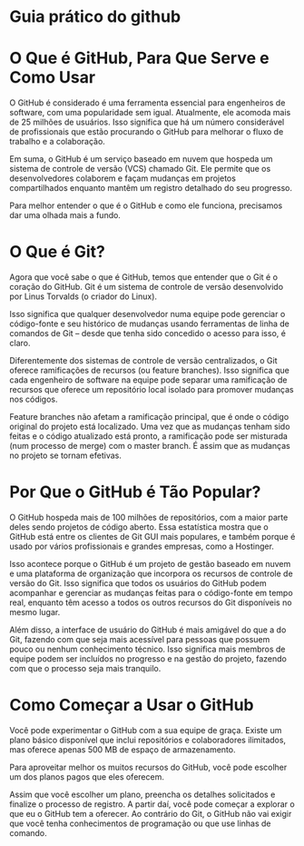 
# Guia prático do github  

# O Que é GitHub, Para Que Serve e Como Usar

O GitHub é considerado é uma ferramenta essencial para engenheiros de software, com uma popularidade sem igual. Atualmente, ele acomoda mais de 25 milhões de usuários. Isso significa que há um número considerável de profissionais que estão procurando o GitHub para melhorar o fluxo de trabalho e a colaboração.

Em suma, o GitHub é um serviço baseado em nuvem que hospeda um sistema de controle de versão (VCS) chamado Git. Ele permite que os desenvolvedores colaborem e façam mudanças em projetos compartilhados enquanto mantêm um registro detalhado do seu progresso.

Para melhor entender o que é o GitHub e como ele funciona, precisamos dar uma olhada mais a fundo.


# O Que é Git?  

Agora que você sabe o que é GitHub, temos que entender que o Git é o coração do GitHub. Git é um sistema de controle de versão desenvolvido por Linus Torvalds (o criador do Linux).

Isso significa que qualquer desenvolvedor numa equipe pode gerenciar o código-fonte e seu histórico de mudanças usando ferramentas de linha de comandos de Git – desde que tenha sido concedido o acesso para isso, é claro.

Diferentemente dos sistemas de controle de versão centralizados, o Git oferece ramificações de recursos (ou feature branches). Isso significa que cada engenheiro de software na equipe pode separar uma ramificação de recursos que oferece um repositório local isolado para promover mudanças nos códigos.

Feature branches não afetam a ramificação principal, que é onde o código original do projeto está localizado. Uma vez que as mudanças tenham sido feitas e o código atualizado está pronto, a ramificação pode ser misturada (num processo de merge) com o master branch. É assim que as mudanças no projeto se tornam efetivas.  


# Por Que o GitHub é Tão Popular?  

O GitHub hospeda mais de 100 milhões de repositórios, com a maior parte deles sendo projetos de código aberto. Essa estatística mostra que o GitHub está entre os clientes de Git GUI mais populares, e também porque é usado por vários profissionais e grandes empresas, como a Hostinger.

Isso acontece porque o GitHub é um projeto de gestão baseado em nuvem e uma plataforma de organização que incorpora os recursos de controle de versão do Git. Isso significa que todos os usuários do GitHub podem acompanhar e gerenciar as mudanças feitas para o código-fonte em tempo real, enquanto têm acesso a todos os outros recursos do Git disponíveis no mesmo lugar.

Além disso, a interface de usuário do GitHub é mais amigável do que a do Git, fazendo com que seja mais acessível para pessoas que possuem pouco ou nenhum conhecimento técnico. Isso significa mais membros de equipe podem ser incluídos no progresso e na gestão do projeto, fazendo com que o processo seja mais tranquilo.  


# Como Começar a Usar o GitHub  

Você pode experimentar o GitHub com a sua equipe de graça. Existe um plano básico disponível que inclui repositórios e colaboradores ilimitados, mas oferece apenas 500 MB de espaço de armazenamento.

Para aproveitar melhor os muitos recursos do GitHub, você pode escolher um dos planos pagos que eles oferecem.

Assim que você escolher um plano, preencha os detalhes solicitados e finalize o processo de registro. A partir daí, você pode começar a explorar o que eu o GitHub tem a oferecer. Ao contrário do Git, o GitHub não vai exigir que você tenha conhecimentos de programação ou que use linhas de comando.

